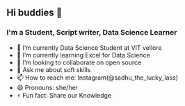 ## Hi buddies 👋
### I'm a Student, Script writer, Data Science Learner

- 🔭 I’m currently Data Science Student at VIT vellore
- 🌱 I’m currently learning Excel for Data Science
- 👯 I’m looking to collaborate on open source
- 💬 Ask me about soft skills
- 📫 How to reach me: Instagram(@sadhu_the_lucky_lass)
- 😄 Pronouns: she/her
- ⚡ Fun fact: Share our Knowledge
